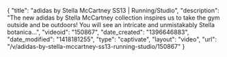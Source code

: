 {
    "title": "adidas by Stella McCartney SS13 | Running\/Studio",
    "description": "The new adidas by Stella McCartney collection inspires us to take the gym outside and be outdoors! You will see an intricate and unmistakably Stella botanica...",
    "videoid": "150867",
    "date_created": "1396646883",
    "date_modified": "1418181255",
    "type": "captivate",
    "layout": "video",
    "url": "\/v\/adidas-by-stella-mccartney-ss13-running-studio\/150867"
}